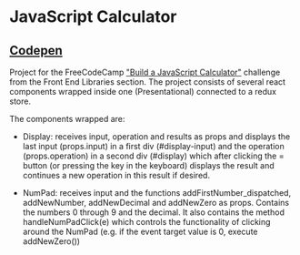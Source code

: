 # JavaScript Calculator

 ## [Codepen](https://codepen.io/lezojeda/pen/JjPXPpP)

Project for the FreeCodeCamp ["Build a JavaScript Calculator"](https://learn.freecodecamp.org/front-end-libraries/front-end-libraries-projects/build-a-javascript-calculator) challenge from the Front End Libraries section.
The project consists of several react components wrapped inside one (Presentational) connected to a redux store.

The components wrapped are:

* Display: receives input, operation and results as props and displays the last input (props.input) in a first div (#display-input) and the operation (props.operation) in a second div (#display) which after clicking the = button (or pressing the key in the keyboard) displays the result and continues a new operation in this result if desired.

* NumPad: receives input and the functions addFirstNumber_dispatched, addNewNumber, addNewDecimal and addNewZero as props. Contains the numbers 0 through 9 and the decimal. It also contains the method handleNumPadClick(e) which controls the functionality of clicking around the NumPad (e.g. if the event target value is 0, execute addNewZero())


